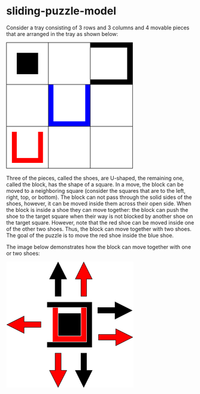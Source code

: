 sliding-puzzle-model
====================

Consider a tray consisting of 3 rows and 3 columns and 4 movable pieces that are arranged in the tray as shown below:

![](assets/sliding-puzzle.png)

Three of the pieces, called the shoes, are U-shaped, the remaining one, called the block, has the shape of a square. In a move, the block can be moved to a neighboring square (consider the squares that are to the left, right, top, or bottom). The block can not pass through the solid sides of the shoes, however, it can be moved inside them across their open side. When the block is inside a shoe they can move together: the block can push the shoe to the target square when their way is not blocked by another shoe on the target square. However, note that the red shoe can be moved inside one of the other two shoes. Thus, the block can move together with two shoes. The goal of the puzzle is to move the red shoe inside the blue shoe.

The image below demonstrates how the block can move together with one or two shoes:

![](assets/sliding-puzzle-moves.png)
